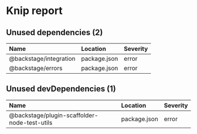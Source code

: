 # Knip report

## Unused dependencies (2)

| Name                   | Location     | Severity |
| :--------------------- | :----------- | :------- |
| @backstage/integration | package.json | error    |
| @backstage/errors      | package.json | error    |

## Unused devDependencies (1)

| Name                                         | Location     | Severity |
| :------------------------------------------- | :----------- | :------- |
| @backstage/plugin-scaffolder-node-test-utils | package.json | error    |

